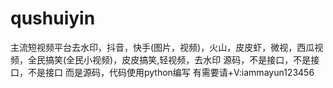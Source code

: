 # qushuiyin
主流短视频平台去水印，抖音，快手(图片，视频)，火山，皮皮虾，微视，西瓜视频，全民搞笑(全民小视频)，皮皮搞笑,轻视频，去水印 源码，不是接口，不是接口，不是接口 而是源码，代码使用python编写 有需要请+V:iammayun123456
